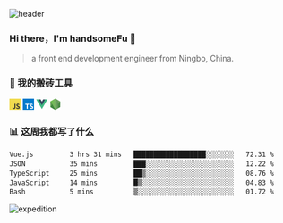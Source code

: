 ![header](https://raw.githubusercontent.com/fzq1998/fzq1998/master/header.png)

### Hi there，I'm handsomeFu 👋

> a front end development engineer from Ningbo, China.

### 🔧 我的搬砖工具
<code><img height="20" src="https://raw.githubusercontent.com/github/explore/80688e429a7d4ef2fca1e82350fe8e3517d3494d/topics/javascript/javascript.png" alt="javascript"></code>
<code><img height="20" src="https://raw.githubusercontent.com/github/explore/80688e429a7d4ef2fca1e82350fe8e3517d3494d/topics/typescript/typescript.png" alt="typescript"></code>
<code><img height="20" src="https://raw.githubusercontent.com/github/explore/80688e429a7d4ef2fca1e82350fe8e3517d3494d/topics/vue/vue.png" alt="vue"></code>
<code><img height="20" src="https://raw.githubusercontent.com/github/explore/80688e429a7d4ef2fca1e82350fe8e3517d3494d/topics/nodejs/nodejs.png" alt="nodejs"></code>



### 📊 这周我都写了什么
<!--START_SECTION:waka-->

```txt
Vue.js         3 hrs 31 mins   ██████████████████░░░░░░░   72.31 %
JSON           35 mins         ███░░░░░░░░░░░░░░░░░░░░░░   12.22 %
TypeScript     25 mins         ██▒░░░░░░░░░░░░░░░░░░░░░░   08.76 %
JavaScript     14 mins         █▒░░░░░░░░░░░░░░░░░░░░░░░   04.83 %
Bash           5 mins          ▒░░░░░░░░░░░░░░░░░░░░░░░░   01.72 %
```

<!--END_SECTION:waka-->


![expedition](https://raw.githubusercontent.com/fzq1998/fzq1998/master/expedition.gif)

